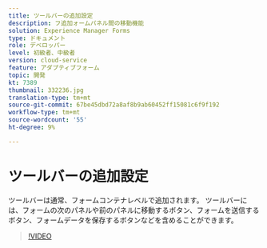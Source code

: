 ```yaml
---
title: ツールバーの追加設定
description: フ追加ォームパネル間の移動機能
solution: Experience Manager Forms
type: ドキュメント
role: デベロッパー
level: 初級者、中級者
version: cloud-service
feature: アダプティブフォーム
topic: 開発
kt: 7389
thumbnail: 332236.jpg
translation-type: tm+mt
source-git-commit: 67be45dbd72a8af8b9ab60452ff15081c6f9f192
workflow-type: tm+mt
source-wordcount: '55'
ht-degree: 9%

---
```



# ツールバーの追加設定

ツールバーは通常、フォームコンテナレベルで追加されます。 ツールバーには、フォームの次のパネルや前のパネルに移動するボタン、フォームを送信するボタン、フォームデータを保存するボタンなどを含めることができます。

>[!VIDEO](https://video.tv.adobe.com/v/332236?quality=12&learn=on)

